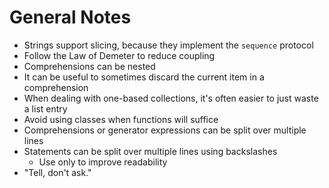 General Notes
=============

- Strings support slicing, because they implement the `sequence` protocol
- Follow the Law of Demeter to reduce coupling
- Comprehensions can be nested
- It can be useful to sometimes discard the current item in a comprehension
- When dealing with one-based collections, it's often easier to just waste a list entry
- Avoid using classes when functions will suffice
- Comprehensions or generator expressions can be split over multiple lines
- Statements can be split over multiple lines using backslashes
  - Use only to improve readability
- "Tell, don't ask."
